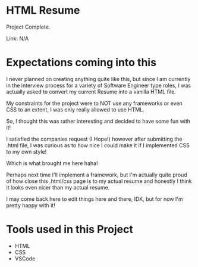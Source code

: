 # HTML Resume

Project Complete.

Link: N/A

# Expectations coming into this

I never planned on creating anything quite like this, but since I am currently in the interview process for a variety of Software Engineer type roles, I was actually asked to convert my current Resume into a vanilla HTML file.

My constraints for the project were to NOT use any frameworks or even CSS to an extent, I was only really allowed to use HTML.

So, I thought this was rather interesting and decided to have some fun with it!

I satisfied the companies request (I Hope!) however after submitting the .html file, I was curious as to how nice I could make it if I implemented CSS to my own style!

Which is what brought me here haha!

Perhaps next time I'll implement a framework, but I'm actually quite proud of how close this .html/css page is to my actual resume and honestly I think it looks even nicer than my actual resume.

I may come back here to edit things here and there, IDK, but for now I'm pretty happy with it!

# Tools used in this Project

- HTML
- CSS
- VSCode
